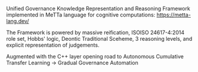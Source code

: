 Unified Governance Knowledge Representation and Reasoning Framework implemented in MeTTa language for cognitive computations: https://metta-lang.dev/

The Framework is powered by massive reification, ISOISO 24617-4:2014 role set, Hobbs' logic, Deontic Traditional Sceheme, 3 reasoning levels, and explicit representation of judgements. 

Augmented with the C++ layer opening road to Autonomous Cumulative Transfer Learning -> Gradual Governance Automation
